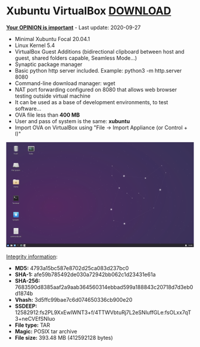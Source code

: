 # Xubuntu VirtualBox [DOWNLOAD](https://github.com/Virtual-Machines/Xubuntu-VirtualBox/releases/download/latest/XubuntuFocal.ova)
[**Your OPINION is important**](https://github.com/Virtual-Machines/Xubuntu-VirtualBox/issues/1) - Last update: 2020-09-27

- Minimal Xubuntu Focal 20.04.1
- Linux Kernel 5.4
- VirtualBox Guest Additions (bidirectional clipboard between host and guest, shared folders capable, Seamless Mode...)
- Synaptic package manager
- Basic python http server included. Example: python3 -m http.server 8080
- Command-line download manager: wget
- NAT port forwarding configured on 8080 that allows web browser testing outside virtual machine
- It can be used as a base of development environments, to test software...
- OVA file less than **400 MB**
- User and pass of system is the same: **xubuntu**
- Import OVA on VirtualBox using "File -> Import Appliance (or Control + I)"

![Xubuntu](https://raw.githubusercontent.com/Virtual-Machines/Xubuntu-VirtualBox/master/xubuntu.png)

[Integrity information](https://www.virustotal.com/gui/file/9125b8e610813bd9f842f9d206661c4650c77b141f6124dc04074fdc87be0a9f/detection):
- **MD5:**  4793a15bc587e8702d25ca083d237bc0
- **SHA-1:**  afe59b785492de030a72942bb062c1d23431e61a
- **SHA-256:**  7683590d8385aaf2a9aab364560314ebbad599a188843c20718d7d3eb0d1874b
- **Vhash:**  3d5ffc99bae7c6d074650336cb900e20
- **SSDEEP:** 12582912:fs2PL9XxEwlWNT3+f/4TTWVbtuRj7L2eSNluffGLe:fsOLxx7qT3+neCVEfSNluo
- **File type:**  TAR
- **Magic:**  POSIX tar archive
- **File size:**  393.48 MB (412592128 bytes)
